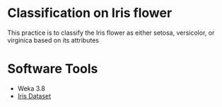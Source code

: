 # Classification on Iris flower

This practice is to classify the Iris flower as either setosa, versicolor, or virginica based on its attributes

# Software Tools

<ul>
  <li>Weka 3.8</li>
  <li><a href="http://tunedit.org/repo/UCI/iris.arff">Iris Dataset</a></li>
</ul>

